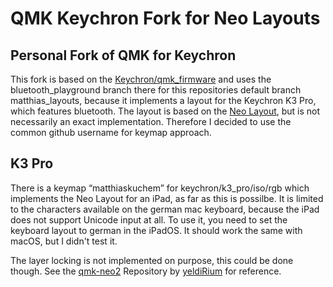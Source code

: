 # QMK Keychron Fork for Neo Layouts

## Personal Fork of QMK for Keychron
This fork is based on the [Keychron/qmk_firmware](https://github.com/Keychron/qmk_firmware) and uses the bluetooth_playground branch there for this repositories default branch matthias_layouts, because it implements a layout for the Keychron K3 Pro, which features bluetooth. The layout is based on the [Neo Layout](https://neo-layout.org/), but is not necessarily an exact implementation. Therefore I decided to use the common github username for keymap approach.

## K3 Pro

There is a keymap “matthiaskuchem” for keychron/k3_pro/iso/rgb which implements the Neo Layout for an iPad, as far as this is possilbe. It is limited to the characters available on the german mac keyboard, because the iPad does not support Unicode input at all. To use it, you need to set the keyboard layout to german in the iPadOS. It should work the same with macOS, but I didn't test it.

The layer locking is not implemented on purpose, this could be done though. See the [qmk-neo2](https://github.com/yeldiRium/qmk-neo2) Repository by [yeldiRium](https://github.com/yeldiRium) for reference.
